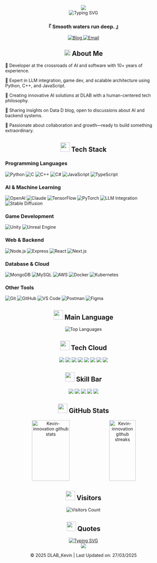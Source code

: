 <!-- 상단 애니메이션 구분선 -->
<div align="center">
  <img src="https://capsule-render.vercel.app/api?type=waving&color=6A5ACD&height=120&section=header" />
</div>

<!-- 프로필 헤더 -->
<div align="center">
  <img src="https://readme-typing-svg.herokuapp.com?font=JetBrains+Mono&weight=600&size=30&pause=1000&color=6A5ACD&center=true&vCenter=true&width=600&height=100&lines=Hello+World%2C+I'm+Kevin+%F0%9F%91%8B;AI+%26+Software+Developer;Creative+Problem+Solver" alt="Typing SVG" />
  
  <h3 align="center">『 Smooth waters run deep. 』</h3>
  
  <p align="center">
    <a href="https://datad.tistory.com/" target="_blank">
      <img src="https://img.shields.io/badge/Blog-Data_D-FF5722?style=flat-square&logo=blogger&logoColor=white" alt="Blog" />
    </a>
    <a href="mailto:kevin.park@daddyslab.com">
      <img src="https://img.shields.io/badge/Email-kevin.park@daddyslab.com-D14836?style=flat-square&logo=gmail&logoColor=white" alt="Email" />
    </a>
  </p>
</div>

<!-- 소개 섹션 -->
<div align="center">
  <h2>
    <img src="https://media2.giphy.com/media/QssGEmpkyEOhBCb7e1/giphy.gif?cid=ecf05e47a0n3gi1bfqntqmob8g9aid1oyj2wr3ds3mg700bl&rid=giphy.gif" width="20px" height="20px">
    About Me
  </h2>
</div>

<p>🔹 Developer at the crossroads of AI and software with 10+ years of experience.</p>

<p>🔹 Expert in LLM integration, game dev, and scalable architecture using Python, C++, and JavaScript.</p>

<p>🔹 Creating innovative AI solutions at DLAB with a human-centered tech philosophy.</p>

<p>🔹 Sharing insights on Data D blog, open to discussions about AI and backend systems.</p>

<p>🔹 Passionate about collaboration and growth—ready to build something extraordinary.</p>

<!-- 기술 스택 -->
<div align="center">
  <h2>
    <img src="https://media.giphy.com/media/iY8CRBdQXODJSCERIr/giphy.gif" width="30px" height="30px">
    Tech Stack
  </h2>
</div>

<h3>Programming Languages</h3>
<p>
  <img src="https://img.shields.io/badge/Python-3776AB?style=flat-square&logo=python&logoColor=white" alt="Python" />
  <img src="https://img.shields.io/badge/C-00599C?style=flat-square&logo=c&logoColor=white" alt="C" />
  <img src="https://img.shields.io/badge/C++-00599C?style=flat-square&logo=c%2B%2B&logoColor=white" alt="C++" />
  <img src="https://img.shields.io/badge/C%23-239120?style=flat-square&logo=c-sharp&logoColor=white" alt="C#" />
  <img src="https://img.shields.io/badge/JavaScript-F7DF1E?style=flat-square&logo=javascript&logoColor=black" alt="JavaScript" />
  <img src="https://img.shields.io/badge/TypeScript-007ACC?style=flat-square&logo=typescript&logoColor=white" alt="TypeScript" />
</p>

<h3>AI & Machine Learning</h3>
<p>
  <img src="https://img.shields.io/badge/OpenAI-412991?style=flat-square&logo=openai&logoColor=white" alt="OpenAI" />
  <img src="https://img.shields.io/badge/Claude-00A2FF?style=flat-square&logo=proton&logoColor=white" alt="Claude" />
  <img src="https://img.shields.io/badge/TensorFlow-FF6F00?style=flat-square&logo=tensorflow&logoColor=white" alt="TensorFlow" />
  <img src="https://img.shields.io/badge/PyTorch-EE4C2C?style=flat-square&logo=pytorch&logoColor=white" alt="PyTorch" />
  <img src="https://img.shields.io/badge/LLM_Integration-0467DF?style=flat-square" alt="LLM Integration" />
  <img src="https://img.shields.io/badge/Stable_Diffusion-FF9E0F?style=flat-square&logo=huggingface&logoColor=white" alt="Stable Diffusion" />
</p>

<h3>Game Development</h3>
<p>
  <img src="https://img.shields.io/badge/Unity-000000?style=flat-square&logo=unity&logoColor=white" alt="Unity" />
  <img src="https://img.shields.io/badge/Unreal_Engine-313131?style=flat-square&logo=unreal-engine&logoColor=white" alt="Unreal Engine" />
</p>

<h3>Web & Backend</h3>
<p>
  <img src="https://img.shields.io/badge/Node.js-339933?style=flat-square&logo=nodedotjs&logoColor=white" alt="Node.js" />
  <img src="https://img.shields.io/badge/Express-000000?style=flat-square&logo=express&logoColor=white" alt="Express" />
  <img src="https://img.shields.io/badge/React-61DAFB?style=flat-square&logo=react&logoColor=black" alt="React" />
  <img src="https://img.shields.io/badge/Next.js-000000?style=flat-square&logo=nextdotjs&logoColor=white" alt="Next.js" />
</p>

<h3>Database & Cloud</h3>
<p>
  <img src="https://img.shields.io/badge/MongoDB-47A248?style=flat-square&logo=mongodb&logoColor=white" alt="MongoDB" />
  <img src="https://img.shields.io/badge/MySQL-4479A1?style=flat-square&logo=mysql&logoColor=white" alt="MySQL" />
  <img src="https://img.shields.io/badge/AWS-232F3E?style=flat-square&logo=amazon-aws&logoColor=white" alt="AWS" />
  <img src="https://img.shields.io/badge/Docker-2496ED?style=flat-square&logo=docker&logoColor=white" alt="Docker" />
  <img src="https://img.shields.io/badge/Kubernetes-326CE5?style=flat-square&logo=kubernetes&logoColor=white" alt="Kubernetes" />
</p>

<h3>Other Tools</h3>
<p>
  <img src="https://img.shields.io/badge/Git-F05032?style=flat-square&logo=git&logoColor=white" alt="Git" />
  <img src="https://img.shields.io/badge/GitHub-181717?style=flat-square&logo=github&logoColor=white" alt="GitHub" />
  <img src="https://img.shields.io/badge/VS_Code-007ACC?style=flat-square&logo=visual-studio-code&logoColor=white" alt="VS Code" />
  <img src="https://img.shields.io/badge/Postman-FF6C37?style=flat-square&logo=postman&logoColor=white" alt="Postman" />
  <img src="https://img.shields.io/badge/Figma-F24E1E?style=flat-square&logo=figma&logoColor=white" alt="Figma" />
</p>

<!-- 사용 언어 통계 -->
<div align="center">
  <h2>
    <img src="https://media.giphy.com/media/W5eoZHPpUx9sapR0eu/giphy.gif" width="30px" height="30px">
    Main Language
  </h2>
  <img src="https://github-readme-stats.vercel.app/api/top-langs/?username=Kevin-innovation&layout=compact&theme=tokyonight&hide_border=true&bg_color=0D1117&title_color=6A5ACD&icon_color=6A5ACD" alt="Top Languages" />
</div>

<!-- 기술 워드 클라우드 -->
<div align="center">
  <h2>
    <img src="https://media.giphy.com/media/RJzm826vu7WbJvBtxX/giphy.gif" width="30px" height="30px">
    Tech Cloud
  </h2>
  <p align="center">
    <img src="https://img.shields.io/badge/AI-Enthusiast-brightgreen?style=flat-square" />
    <img src="https://img.shields.io/badge/Problem-Solver-blue?style=flat-square" />
    <img src="https://img.shields.io/badge/Creative-Coder-orange?style=flat-square" />
    <img src="https://img.shields.io/badge/Game-Developer-red?style=flat-square" />
    <img src="https://img.shields.io/badge/Full_Stack-Developer-blueviolet?style=flat-square" />
    <img src="https://img.shields.io/badge/Open_Source-Contributor-success?style=flat-square" />
    <img src="https://img.shields.io/badge/Cloud-Engineer-informational?style=flat-square" />
    <img src="https://img.shields.io/badge/DevOps-Practitioner-yellow?style=flat-square" />
  </p>
</div>

<!-- 스킬 진행 바 -->
<div align="center">
  <h2>
    <img src="https://media.giphy.com/media/QZkpIdieotn3i/giphy.gif" width="30px" height="30px">
    Skill Bar
  </h2>
  <p align="center">
    <img src="https://img.shields.io/badge/Python-90%25-3776AB?style=flat-square&logo=python&logoColor=white" />
    <img src="https://img.shields.io/badge/C%2B%2B-85%25-00599C?style=flat-square&logo=c%2B%2B&logoColor=white" />
    <img src="https://img.shields.io/badge/Unity-80%25-000000?style=flat-square&logo=unity&logoColor=white" />
    <img src="https://img.shields.io/badge/AI-95%25-FF6F00?style=flat-square&logo=tensorflow&logoColor=white" />
    <img src="https://img.shields.io/badge/Web_Dev-75%25-61DAFB?style=flat-square&logo=react&logoColor=black" />
  </p>
</div>

<!-- GitHub 통계 -->
<div align="center">
  <h2>
    <img src="https://media.giphy.com/media/cj87CxfRtrUifF3Ryk/giphy.gif" width="30px" height="30px">
    GitHub Stats
  </h2>
  
  <img width="49%" height="195px" src="https://github-readme-stats.vercel.app/api?username=Kevin-innovation&show_icons=true&count_private=true&hide_border=true&title_color=6A5ACD&icon_color=6A5ACD&text_color=c9d1d9&bg_color=0d1117" alt="Kevin-innovation github stats" /> 
  <img width="41%" height="195px" src="https://github-readme-streak-stats.herokuapp.com/?user=Kevin-innovation&hide_border=true&theme=tokyonight&background=0D1117&stroke=6A5ACD&ring=6A5ACD&fire=6A5ACD&currStreakLabel=6A5ACD" alt="Kevin-innovation github streaks" />
</div>

<!-- 방문자 카운터 -->
<div align="center">
  <h2>
    <img src="https://media.giphy.com/media/heyP6XhQYt2De/giphy.gif" width="30px" height="30px">
    Visitors
  </h2>
  <img src="https://hits.seeyoufarm.com/api/count/incr/badge.svg?url=https%3A%2F%2Fgithub.com%2FKevin-innovation&count_bg=%236A5ACD&title_bg=%23555555&icon=github.svg&icon_color=%23E7E7E7&title=Visitors&edge_flat=true" alt="Visitors Count"/>
</div>

<!-- 애니메이션 텍스트 배너 -->
<div align="center">
  <h2>
    <img src="https://media.giphy.com/media/mGcNjsfWAjY5AEZNw6/giphy.gif" width="30px" height="30px">
    Quotes
  </h2>
  <a href="https://git.io/typing-svg">
    <img src="https://readme-typing-svg.herokuapp.com?font=JetBrains+Mono&size=18&pause=1000&color=6A5ACD&center=true&vCenter=true&width=600&lines=AI+%EB%8A%94+%ED%95%98%EB%A3%A8%EC%97%90+%EB%A7%8C%EB%93%A4%EC%96%B4%EC%A7%84+%EA%B2%83%EC%9D%B4+%EC%95%84%EB%8B%88%EB%8B%A4;%EC%83%88%EB%A1%9C%EC%9A%B4+%EA%B8%B0%EC%88%A0%EC%9D%84+%EB%B0%B0%EC%9A%B0%EA%B3%A0+%EC%84%B1%EC%9E%A5%ED%95%98%EC%9E%90;%EA%B3%B5%ED%95%99%EC%9D%80+%EC%82%AC%EB%9E%8C%EC%9D%84+%EC%9C%84%ED%95%9C+%EA%B2%83%EC%9D%B4%EB%8B%A4" alt="Typing SVG" />
  </a>
</div>

<!-- 푸터 -->
<div align="center">
  <img src="https://capsule-render.vercel.app/api?type=waving&color=6A5ACD&height=120&section=footer" />
  <p>© 2025 DLAB_Kevin | Last Updated on: 27/03/2025</p>
</div>

